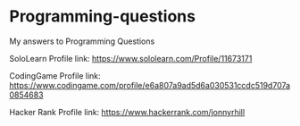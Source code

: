 # Programming-questions

My answers to Programming Questions

SoloLearn Profile link: https://www.sololearn.com/Profile/11673171

CodingGame Profile link: https://www.codingame.com/profile/e6a807a9ad5d6a030531ccdc519d707a0854683

Hacker Rank Profile link: https://www.hackerrank.com/jonnyrhill
